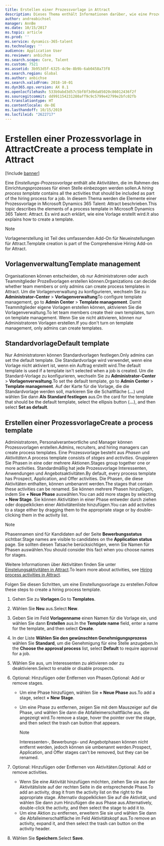 ```yaml
---
title: Erstellen einer Prozessvorlage in Attract
description: Dieses Thema enthält Informationen darüber, wie eine Prozessvorlage in Attract erstellt wird.
author: andreabichsel
manager: AnnBe
ms.date: 10/15/2017
ms.topic: article
ms.prod: ''
ms.service: dynamics-365-talent
ms.technology: ''
audience: Application User
ms.reviewer: anbichse
ms.search.scope: Core, Talent
ms.custom: 7521
ms.assetid: 3b953d5f-6325-4c9e-8b9b-6ab0458a73f8
ms.search.region: Global
ms.author: anbichse
ms.search.validFrom: 2018-10-01
ms.dyn365.ops.version: AX 8.1
ms.openlocfilehash: 533b9abd3d57c5bf8f3d9da85020c86012436f2f
ms.sourcegitcommit: dd991154231280aff9c9c5799e42799e2bfc02fb
ms.translationtype: HT
ms.contentlocale: de-DE
ms.lasthandoff: 10/15/2019
ms.locfileid: "2622717"
---
```

# <a name="create-a-process-template-in-attract"></a><span data-ttu-id="2bd31-103">Erstellen einer Prozessvorlage in Attract</span><span class="sxs-lookup"><span data-stu-id="2bd31-103">Create a process template in Attract</span></span>

[!include [banner](includes/banner.md)]

<span data-ttu-id="2bd31-104">Eine *Einstellungs-Prozessvorlage* enthält alle Aktivitäten, die im Rahmen des Einrichtungsprozesses für einen Stelle einbezogen werden sollen.</span><span class="sxs-lookup"><span data-stu-id="2bd31-104">A *hiring process template* contains all the activities that should be included as part of the hiring process for a job.</span></span> <span data-ttu-id="2bd31-105">In diesem Thema werden die Elemente einer Prozessvorlage in Microsoft Dynamics 365 Talent: Attract beschrieben.</span><span class="sxs-lookup"><span data-stu-id="2bd31-105">This topic describes the elements of a process template in Microsoft Dynamics 365 Talent: Attract.</span></span> <span data-ttu-id="2bd31-106">Es wird auch erklärt, wie eine Vorlage erstellt wird.</span><span class="sxs-lookup"><span data-stu-id="2bd31-106">It also explains how to create a template.</span></span>

> [!NOTE]
> <span data-ttu-id="2bd31-107">Vorlagenerstellung ist Teil des umfassenden Add-On für Neueinstellungen für Attract.</span><span class="sxs-lookup"><span data-stu-id="2bd31-107">Template creation is part of the Comprehensive Hiring Add-on for Attract.</span></span>

## <a name="template-management"></a><span data-ttu-id="2bd31-108">Vorlagenverwaltung</span><span class="sxs-lookup"><span data-stu-id="2bd31-108">Template management</span></span>

<span data-ttu-id="2bd31-109">Organisationen können entscheiden, ob nur Administratoren oder auch Teammitglieder Prozeßvorlagen erstellen können.</span><span class="sxs-lookup"><span data-stu-id="2bd31-109">Organizations can decide whether team members or only admins can create process templates in Attract.</span></span> <span data-ttu-id="2bd31-110">Um die Vorlagenverwaltung zu konfigurieren, wechseln Sie zu **Administrator-Center** \> **Vorlagenverwaltung**</span><span class="sxs-lookup"><span data-stu-id="2bd31-110">To configure template management, go to **Admin Center** \> **Template management**.</span></span> <span data-ttu-id="2bd31-111">Damit Teammitglieder eigene Vorlagen erstellen können, aktivieren Sie die Vorlagenverwaltung.</span><span class="sxs-lookup"><span data-stu-id="2bd31-111">To let team members create their own templates, turn on template management.</span></span> <span data-ttu-id="2bd31-112">Wenn Sie sie nicht aktivieren, können nur Administratoren Vorlagen erstellen.</span><span class="sxs-lookup"><span data-stu-id="2bd31-112">If you don't turn on template management, only admins can create templates.</span></span>

## <a name="default-template"></a><span data-ttu-id="2bd31-113">Standardvorlage</span><span class="sxs-lookup"><span data-stu-id="2bd31-113">Default template</span></span>

<span data-ttu-id="2bd31-114">Nur Administratoren können Standardvorlagen festlegen.</span><span class="sxs-lookup"><span data-stu-id="2bd31-114">Only admins can set the default template.</span></span> <span data-ttu-id="2bd31-115">Die Standardvorlage wird verwendet, wenn eine Vorlage nicht aktiviert ist, wenn ein Auftrag erstellt wird.</span><span class="sxs-lookup"><span data-stu-id="2bd31-115">The default template is used if a template isn't selected when a job is created.</span></span> <span data-ttu-id="2bd31-116">Um die Standard-Vorlage zu konfigurieren, wechseln Sie zu **Administrator-Center** \> **Vorlagenverwaltung**.</span><span class="sxs-lookup"><span data-stu-id="2bd31-116">To set the default template, go to **Admin Center** \> **Template management**.</span></span> <span data-ttu-id="2bd31-117">Auf der Karte für die Vorlage, die die Standardvorlage werden soll, markieren Sie die Schaltfläche (**...**) und wählen Sie dann **Als Standard festlegen** aus.</span><span class="sxs-lookup"><span data-stu-id="2bd31-117">On the card for the template that should be the default template, select the ellipsis button (**...**), and then select **Set as default**.</span></span>

## <a name="create-a-process-template"></a><span data-ttu-id="2bd31-118">Erstellen einer Prozessvorlage</span><span class="sxs-lookup"><span data-stu-id="2bd31-118">Create a process template</span></span>

<span data-ttu-id="2bd31-119">Administratoren, Personalverantwortliche und Manager können Prozessvorlagen erstellen.</span><span class="sxs-lookup"><span data-stu-id="2bd31-119">Admins, recruiters, and hiring managers can create process templates.</span></span> <span data-ttu-id="2bd31-120">Eine Prozessvorlage besteht aus *Phasen* und *Aktivitäten*.</span><span class="sxs-lookup"><span data-stu-id="2bd31-120">A process template consists of *stages* and *activities*.</span></span> <span data-ttu-id="2bd31-121">Gruppieren Sie Phasen in eine oder mehrere Aktionen.</span><span class="sxs-lookup"><span data-stu-id="2bd31-121">Stages group together one or more activities.</span></span> <span data-ttu-id="2bd31-122">Standardmäßig hat jede Prozessvorlage Interessenten, Anwendungen und Angebotsaktivitäten.</span><span class="sxs-lookup"><span data-stu-id="2bd31-122">By default, every process template has Prospect, Application, and Offer activities.</span></span> <span data-ttu-id="2bd31-123">Die Phasen, die diese Aktivitäten enthalten, können umbenannt werden.</span><span class="sxs-lookup"><span data-stu-id="2bd31-123">The stages that contain these activities can be renamed.</span></span> <span data-ttu-id="2bd31-124">Sie können mehrere Phasen hinzufügen, indem Sie **+ Neue Phase** auswählen.</span><span class="sxs-lookup"><span data-stu-id="2bd31-124">You can add more stages by selecting **+ New Stage**.</span></span> <span data-ttu-id="2bd31-125">Sie können Aktivitäten in einer Phase entweder durch ziehen oder doppelklicken einer Aktivitätenliste hinzufügen.</span><span class="sxs-lookup"><span data-stu-id="2bd31-125">You can add activities to a stage either by dragging them to the appropriate stage or by double-clicking them in the activity list.</span></span>

> [!NOTE]
> <span data-ttu-id="2bd31-126">Phasennamen sind für Kandidaten auf der Seite **Bewerbungsstatus** sichtbar.</span><span class="sxs-lookup"><span data-stu-id="2bd31-126">Stage names are visible to candidates on the **Application status** page.</span></span> <span data-ttu-id="2bd31-127">Sie sollten diesen Tatsache berücksichtigen, wenn Sie Namen für Phasen auswählen.</span><span class="sxs-lookup"><span data-stu-id="2bd31-127">You should consider this fact when you choose names for stages.</span></span>

<span data-ttu-id="2bd31-128">Weitere Informationen über Aktivitäten finden Sie unter [Einstelungsaktivitäten in Attract](./activities-attract.md).</span><span class="sxs-lookup"><span data-stu-id="2bd31-128">To learn more about activities, see [Hiring process activities in Attract](./activities-attract.md).</span></span>

<span data-ttu-id="2bd31-129">Folgen Sie diesen Schritten, um eine Einstellungsvorlage zu erstellen.</span><span class="sxs-lookup"><span data-stu-id="2bd31-129">Follow these steps to create a hiring process template.</span></span>

1. <span data-ttu-id="2bd31-130">Gehen Sie zu **Vorlagen**.</span><span class="sxs-lookup"><span data-stu-id="2bd31-130">Go to **Templates**.</span></span>
2. <span data-ttu-id="2bd31-131">Wählen Sie **Neu** aus.</span><span class="sxs-lookup"><span data-stu-id="2bd31-131">Select **New**.</span></span>
3. <span data-ttu-id="2bd31-132">Geben Sie im Feld **Vorlagenname** einen Namen für die Vorlage ein, und wählen Sie dann **Erstellen** aus.</span><span class="sxs-lookup"><span data-stu-id="2bd31-132">In the **Template name** field, enter a name for the template, and then select **Create**.</span></span>
4. <span data-ttu-id="2bd31-133">In der Liste **Wählen Sie den gewünschten Genehmigungsprozess** wählen Sie **Standard**, um die Genehmigung für eine Stelle anzugeben.</span><span class="sxs-lookup"><span data-stu-id="2bd31-133">In the **Choose the approval process** list, select **Default** to require approval for a job.</span></span>
5. <span data-ttu-id="2bd31-134">Wählen Sie aus, um Interessenten zu aktivieren oder zu deaktivieren.</span><span class="sxs-lookup"><span data-stu-id="2bd31-134">Select to enable or disable prospects.</span></span>
6. <span data-ttu-id="2bd31-135">Optional: Hinzufügen oder Entfernen von Phasen.</span><span class="sxs-lookup"><span data-stu-id="2bd31-135">Optional: Add or remove stages.</span></span>

    - <span data-ttu-id="2bd31-136">Um eine Phase hinzufügen, wählen Sie **+ Neue Phase** aus.</span><span class="sxs-lookup"><span data-stu-id="2bd31-136">To add a stage, select **+ New Stage**.</span></span>
    - <span data-ttu-id="2bd31-137">Um eine Phase zu entfernen, zeigen Sie mit dem Mauszeiger auf die Phase, und wählen Sie dann die Abfalleimerschaltfläche aus, die angezeigt wird.</span><span class="sxs-lookup"><span data-stu-id="2bd31-137">To remove a stage, hover the pointer over the stage, and then select the trash can button that appears.</span></span>

        > [!NOTE]
        > <span data-ttu-id="2bd31-138">Interessenten-, Bewerbungs- und Angebotphasen können nicht entfernt werden, jedoch können sie umbenannt werden.</span><span class="sxs-lookup"><span data-stu-id="2bd31-138">Prospect, Application, and Offer stages can't be removed, but they can be renamed.</span></span>

7. <span data-ttu-id="2bd31-139">Optional: Hinzufügen oder Entfernen von Aktivitäten.</span><span class="sxs-lookup"><span data-stu-id="2bd31-139">Optional: Add or remove activities.</span></span>

    - <span data-ttu-id="2bd31-140">Wenn Sie eine Aktivität hinzufügen möchten, ziehen Sie sie aus der Aktivitätsliste auf der rechten Seite in die entsprechende Phase.</span><span class="sxs-lookup"><span data-stu-id="2bd31-140">To add an activity, drag it from the activity list on the right to the appropriate stage.</span></span> <span data-ttu-id="2bd31-141">Alternativ doppelklicken Sie auf die Aktivität, und wählen Sie dann zum Hinzufügen die aus Phase aus.</span><span class="sxs-lookup"><span data-stu-id="2bd31-141">Alternatively, double-click the activity, and then select the stage to add it to.</span></span>
    - <span data-ttu-id="2bd31-142">Um eine Aktion zu entfernen, erweitern Sie sie und wählen Sie dann die Abfalleimerschaltfläche im Feld Aktivitätskopf aus.</span><span class="sxs-lookup"><span data-stu-id="2bd31-142">To remove an activity, expand it, and then select the trash can button on the activity header.</span></span>

8. <span data-ttu-id="2bd31-143">Wählen Sie **Speichern**.</span><span class="sxs-lookup"><span data-stu-id="2bd31-143">Select **Save**.</span></span>
